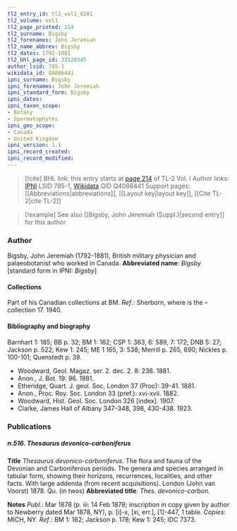 ```yaml
---
tl2_entry_id: tl2_vol1_0281
tl2_volume: vol1
tl2_page_printed: 214
tl2_surname: Bigsby
tl2_forenames: John Jeremiah
tl2_name_abbrev: Bigsby
tl2_dates: 1792-1881
tl2_bhl_page_id: 33120345
author_lsid: 785-1
wikidata_id: Q4086441
ipni_surname: Bigsby
ipni_forenames: John Jeremiah
ipni_standard_form: Bigsby
ipni_dates: 
ipni_taxon_scope: 
- Botany
- Spermatophytes
ipni_geo_scope: 
- Canada
- United Kingdom
ipni_version: 1.1
ipni_record_created: 
ipni_record_modified:
---
```


> [!cite] BHL link: this entry starts at [page 214](https://www.biodiversitylibrary.org/page/33120345) of TL-2 Vol. I
> Author links: [IPNI](https://www.ipni.org/a/785-1) LSID 785-1, [Wikidata](https://www.wikidata.org/wiki/Q4086441) QID Q4086441
> Support pages: [[Abbreviations|abbreviations]], [[Layout key|layout key]], [[Cite TL-2|cite TL-2]]

> [!example] See also [[Bigsby, John Jeremiah (Suppl.)|second entry]] for this author

### Author

Bigsby, John Jeremiah (1792-1881), British military physician and palaeobotanist who worked in Canada. 
**Abbreviated name**: *Bigsby* \[standard form in IPNI: *Bigsby*\]

#### Collections

Part of his Canadian collections at BM.
*Ref*.: Sherborn, where is the – collection 17. 1940.

#### Bibliography and biography

Barnhart 1: 185; BB p. 32; BM 1: 162; CSP 1: 363, 6: 589, 7: 172; DNB 5: 27; Jackson p. 522; Kew 1: 245; ME 1 165, 3: 538; Merrill p. 265, 690; Nickles p. 100-101; Quenstedt p. 39.
- Woodward, Geol. Magaz. ser. 2. dec. 2. 8: 238. 1881.
- Anon., J. Bot. 19: 96. 1881.
- Etheridge, Quart. J. geol. Soc, London 37 (Proc): 39-41. 1881.
- Anon., Proc. Roy. Soc. London 33 (pref.): xvi-xvii. 1882.
- Woodward, Hist. Geol. Soc. London 326 \[index\]. 1907.
- Clarke, James Hall of Albany 347-348, 398, 430-438. 1923.

### Publications

##### n.516. Thesaurus devonico-carboniferus

**Title**
*Thesaurus devonico-carboniferus*. The flora and fauna of the Devonian and Carboniferous periods. The genera and species arranged in tabular form, showing their horizons, recurrences, localities, and other facts. With large addenda (from recent acquisitions). London (John van Voorst) 1878. Qu. (in twos)
**Abbreviated title**: *Thes. devonico-carbon.*

**Notes**
*Publ*.: Mar 1878 (p. iii: 14 Feb 1878; inscription in copy given by author to Newberry dated Mar 1878, NY), p. \[i\]-x, \[xi, err.\], \[1\]-447, 1 table. *Copies*: MICH, NY.
*Ref*.: BM 1: 162; Jackson p. 178; Kew 1: 245; IDC 7373.

